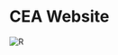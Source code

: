 # CEA Website

![R](https://user-images.githubusercontent.com/74850466/133297896-0bb1043e-0000-4d7c-a852-b269bc560003.png)

